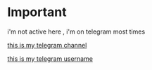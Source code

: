 # Important

i'm not active here , i'm on telegram most times

[this is my telegram channel](https://t.me/D4rk_Army)

[this is my telegram username](https://t.me/BI4ckwin)
